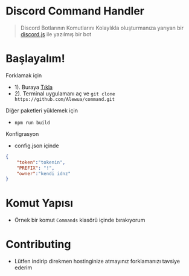 # Discord Command Handler
> Discord Botlarının Komutlarını Kolaylıkla oluşturmanıza yarıyan bir [discord.js](https://npmjs.com/package/discord.js) ile yazılmış bir bot

# Başlayalım!
Forklamak için
- 1). Buraya [Tıkla](https://github.com/Alewua/command)
- 2). Terminal uygulamanı aç ve `git clone https://github.com/Alewua/command.git`

Diğer paketleri yüklemek için
- `npm run build`

Konfigrasyon
- config.json içinde
```json
{
    "token":"tokenin",
    "PREFIX": "!",
    "owner":"kendi idnz"
}
```

# Komut Yapısı
- Örnek bir komut `Commands` klasörü içinde bırakıyorum

# Contributing
- Lütfen indirip direkmen hostinginize atmayınız forklamanızı tavsiye ederim
